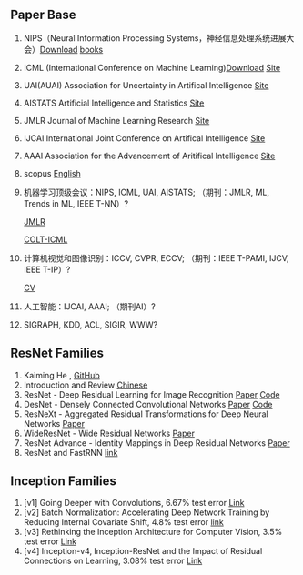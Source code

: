 ## Paper Base
1. NIPS（Neural Information Processing Systems，神经信息处理系统进展大会）[Download](https://papers.nips.cc/) [books](http://books.nips.cc/)
1. ICML (International Conference on Machine Learning)[Download](http://proceedings.mlr.press/index.html)  [Site](https://icml.cc)
1. UAI(AUAI) Association for Uncertainty in Artifical Intelligence [Site](http://www.auai.org/)
1. AISTATS  Artificial Intelligence and Statistics [Site](http://www.aistats.org/)
1. JMLR  Journal of Machine Learning Research [Site](http://jmlr.org/)
1. IJCAI  International Joint Conference on Artifical Intelligence [Site](http://ijcai.org/)
1. AAAI  Association for the Advancement of Aritifical Intelligence [Site](http://www.aaai.org/home.html)
1. scopus [English](scopus.com)
1. 机器学习顶级会议：NIPS, ICML, UAI, AISTATS;  （期刊：JMLR, ML, Trends in ML, IEEE T-NN）?

   [JMLR](http://jmlr.csail.mit.edu/papers/)

   [COLT-ICML](http://www.cs.mcgill.ca/~colt2009/proceedings.html)

1. 计算机视觉和图像识别：ICCV, CVPR, ECCV;  （期刊：IEEE T-PAMI, IJCV, IEEE T-IP）?

   [CV](http://www.cvpapers.com/index.html)

1. 人工智能：IJCAI, AAAI; （期刊AI）?
1. SIGRAPH, KDD, ACL, SIGIR, WWW?

## ResNet Families
1. Kaiming He , [GitHub](https://github.com/KaimingHe)
1. Introduction and Review [Chinese](https://blog.csdn.net/shwan_ma/article/details/78163921)
1. ResNet - Deep Residual Learning for Image Recognition [Paper](https://arxiv.org/abs/1512.03385) [Code](https://github.com/KaimingHe/deep-residual-networks)
0. DesNet - Densely Connected Convolutional Networks [Paper](https://arxiv.org/abs/1608.06993) [Code](https://github.com/liuzhuang13/DenseNet)
0. ResNeXt - Aggregated Residual Transformations for Deep Neural Networks [Paper](https://arxiv.org/abs/1611.05431)
0. WideResNet - Wide Residual Networks [Paper](https://arxiv.org/abs/1605.07146)
0. ResNet Advance - Identity Mappings in Deep Residual Networks [Paper](https://github.com/KaimingHe/resnet-1k-layers)
0. ResNet and FastRNN [link](https://blog.csdn.net/lanran2/article/details/79057994)

## Inception Families
1. [v1] Going Deeper with Convolutions, 6.67% test error [Link](http://arxiv.org/abs/1409.4842) 
1. [v2] Batch Normalization: Accelerating Deep Network Training by Reducing Internal Covariate Shift, 4.8% test error 
[link](http://arxiv.org/abs/1502.03167) 
1. [v3] Rethinking the Inception Architecture for Computer Vision, 3.5% test error 
[Link](http://arxiv.org/abs/1512.00567)
1. [v4] Inception-v4, Inception-ResNet and the Impact of Residual Connections on Learning, 3.08% test error 
[Link](http://arxiv.org/abs/1602.07261)
